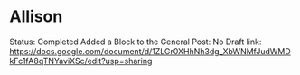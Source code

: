 # Allison

Status: Completed
Added a Block to the General Post: No
Draft link: https://docs.google.com/document/d/1ZLGr0XHhNh3dg_XbWNMfJudWMDkFc1fA8qTNYaviXSc/edit?usp=sharing